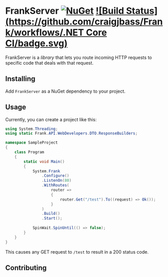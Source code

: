 # FrankServer [![NuGet](https://img.shields.io/nuget/v/FrankServer.svg)](https://www.nuget.org/packages/FrankServer/) [![Build Status](https://github.com/craigjbass/Frank/workflows/.NET Core CI/badge.svg)](https://github.com/craigjbass/Frank/actions?query=workflow%3A%22.NET+Core+CI%22)

FrankServer is a _library_ that lets you route incoming HTTP requests to specific code that deals with that request.

## Installing

Add `FrankServer` as a NuGet dependency to your project.

## Usage

Currently, you can create a project like this:

```C#
using System.Threading;
using static Frank.API.WebDevelopers.DTO.ResponseBuilders;

namespace SampleProject
{
    class Program
    {
        static void Main()
        {
            System.Frank
                .Configure()
                .ListenOn(80)
                .WithRoutes(
                    router =>
                    {
                        router.Get("/test").To((request) => Ok());
                    }
                )
                .Build()
                .Start();
            
            SpinWait.SpinUntil(() => false);
        }
    }
}
```

This causes any GET request to `/test` to result in a 200 status code.

## Contributing


